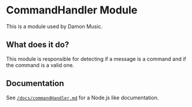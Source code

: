 # CommandHandler Module

This is a module used by Damon Music.

## What does it do?

This module is responsible for detecting if a message is a command and if the command is a valid one.

## Documentation

See [`/docs/commandHandler.md`](docs/commandHandler.md) for a Node.js like documentation.
